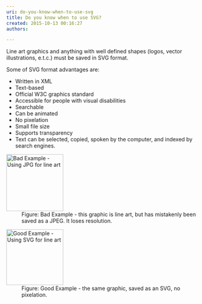 ```yaml
---
uri: do-you-know-when-to-use-svg
title: Do you know when to use SVG?
created: 2015-10-13 00:16:27
authors:

---
```





<span class='intro'> <p>Line art graphics and anything with well defined shapes (logos, vector illustrations, e.t.c.) must be saved in SVG format.</p><p>Some of SVG format advantages are&#58;</p><ul><li>Written in XML</li><li>Text-based</li><li>Official W3C graphics standard</li><li>Accessible for people with visual disabilities</li><li>Searchable</li><li>Can be animated</li><li>No pixelation</li><li>Small file size</li><li>Supports transparency</li><li>Text can be selected, copied, spoken by the computer, and indexed by search engines.</li></ul> </span>

<dl class="badImage"><dt> 
      <img src="/PublishingImages/jpg_vs_svg_bad.jpg" alt="Bad Example - Using JPG for line art" style="width&#58;150px;" /> 
   </dt><dd>Figure&#58; Bad Example - this graphic is line art, but has mistakenly been saved as a JPEG. It loses resolution.</dd></dl><dl class="goodImage"><dt> 
      <img src="/PublishingImages/svg.jpg" alt="Good Example - Using SVG for line art" style="width&#58;150px;height&#58;147px;margin-left&#58;0px;margin-right&#58;0px;" /> 
   </dt><dd>Figure&#58; Good Example - the same graphic, saved as an SVG, no pixelation.</dd></dl>


